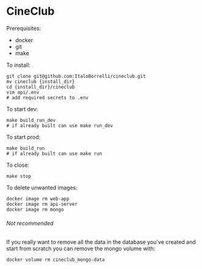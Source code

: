# CineClub

Prerequisites:

- docker
- git
- make

To install:

```
git clone git@github.com:ItaloBorrelli/cineclub.git
mv cineclub {install_dir}
cd {install_dir}/cineclub
vim api/.env
# add required secrets to .env
```

To start dev:

```
make build_run_dev
# if already built can use make run_dev
```

To start prod:

```
make build_run
# if already built can use make run
```

To close:

```
make stop
```

To delete unwanted images:

```
docker image rm web-app
docker image rm api-server
docker image rm mongo
```

###### Not recommended

If you really want to remove all the data in the database you've created and start from scratch you can remove the mongo volume with:

```
docker volume rm cineclub_mongo-data
```
